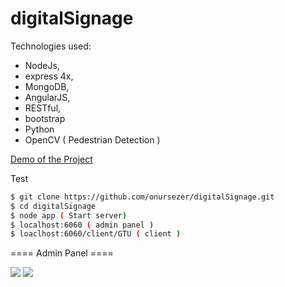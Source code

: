 # digitalSignage

Technologies used: 
- NodeJs, 
- express 4x, 
- MongoDB, 
- AngularJS, 
- RESTful, 
- bootstrap
- Python
- OpenCV ( Pedestrian Detection )

[Demo of the Project](https://youtu.be/opnbxA6h0Kw)

Test

```sh
$ git clone https://github.com/onursezer/digitalSignage.git
$ cd digitalSignage
$ node app ( Start server)
$ localhost:6060 ( admin panel )
$ loaclhost:6060/client/GTU ( client )
```


====  Admin Panel  ====

<img src = https://github.com/onursezer/digitalSignage/blob/master/images/Selection_119.png >

<img src = https://github.com/onursezer/digitalSignage/blob/master/images/Selection_121.png>
